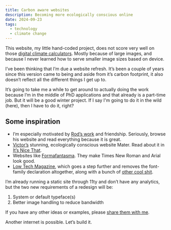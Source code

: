 ```yaml
---
title: Carbon aware websites 
description: Becoming more ecologically conscious online
date: 2024-09-23
tags:
  - technology
  - climate change 
---
```


This website, my little hand-coded project, does not score very well on those [digital climate calculators](https://www.websitecarbon.com/). Mostly because of large images, and because I never learned how to serve smaller image sizes based on device.

I’ve been thinking that I’m due a website refresh. It’s been a couple of years since this version came to being and aside from it’s carbon footprint, it also doesn’t reflect all the different things I get up to. 

It’s going to take me a while to get around to actually doing the work because I’m in the middle of PhD applications and that already is a part-time job. But it will be a good winter project. If I say I'm going to do it in the wild (here), then I have to do it, right? 

## Some inspiration

- I’m especially motivated by [Rod’s work](https://www.holdfastprojects.com/carbon) and friendship. Seriously, browse his website and read everything because it is great. 
- [Victor’s](https://www.victorhwang.work/)  stunning, ecologically conscious website Mater. Read about it in [It’s Nice That](https://www.itsnicethat.com/articles/victor-hwang-mater-project-graphic-design-071122).
- Websites like [Formafantasma](https://formafantasma.com/website). They make Times New Roman and Arial look good. 
- [Low Tech Magazine](https://solar.lowtechmagazine.com/), which goes a step further and removes the font-family declaration altogether, along with a bunch of [other cool shit](https://solar.lowtechmagazine.com/about/the-solar-website/).

I’m already running a static site through 11ty and don’t have any analytics, but the two new requirements of a redesign will be: 

1. System or default typeface(s)
2. Better image handling to reduce bandwidth

If you have any other ideas or examples, please [share them with me](mailto:sonia.turcotte@gmail.com). 

Another internet is possible. Let’s build it.
